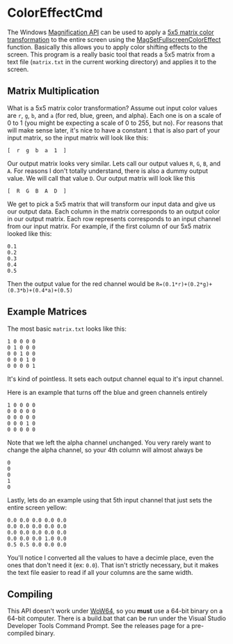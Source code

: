 # ColorEffectCmd

The Windows [Magnification API](https://learn.microsoft.com/en-us/previous-versions/windows/desktop/magapi/magapi-intro#getting-started) can be used to apply a [5x5 matrix color transformation](https://learn.microsoft.com/en-us/windows/win32/gdiplus/-gdiplus-using-a-color-matrix-to-transform-a-single-color-use) to the entire screen using the [MagSetFullscreenColorEffect](https://learn.microsoft.com/en-us/windows/win32/api/magnification/nf-magnification-magsetfullscreencoloreffect) function. Basically this allows you to apply color shifting effects to the screen. This program is a really basic tool that reads a 5x5 matrix from a text file (`matrix.txt` in the current working directory) and applies it to the screen.

## Matrix Multiplication
What is a 5x5 matrix color transformation? Assume out input color values are `r`, `g`, `b`, and `a` (for red, blue, green, and alpha). Each one is on a scale of 0 to 1 (you might be expecting a scale of 0 to 255, but no). For reasons that will make sense later, it's nice to have a constant `1` that is also part of your input matrix, so the input matrix will look like this:
```
[  r  g  b  a  1  ]
```
Our output matrix looks very similar. Lets call our output values `R`, `G`, `B`, and `A`. For reasons I don't totally understand, there is also a dummy output value. We will call that value `D`. Our output matrix will look like this
```
[  R  G  B  A  D  ]
```
We get to pick a 5x5 matrix that will transform our input data and give us our output data. Each column in the matrix corresponds to an output color in our output matrix. Each row represents corresponds to an input channel from our input matrix. For example, if the first column of our 5x5 matrix looked like this:
```
0.1
0.2
0.3
0.4
0.5
```
Then the output value for the red channel would be `R=(0.1*r)+(0.2*g)+(0.3*b)+(0.4*a)+(0.5)`

## Example Matrices
The most basic `matrix.txt` looks like this:
```
1 0 0 0 0
0 1 0 0 0
0 0 1 0 0
0 0 0 1 0
0 0 0 0 1
```
It's kind of pointless. It sets each output channel equal to it's input channel.

Here is an example that turns off the blue and green channels entirely
```
1 0 0 0 0
0 0 0 0 0
0 0 0 0 0
0 0 0 1 0
0 0 0 0 0
```
Note that we left the alpha channel unchanged. You very rarely want to change the alpha channel, so your 4th column will almost always be
```
0
0
0
1
0
```
Lastly, lets do an example using that 5th input channel that just sets the entire screen yellow:
```
0.0 0.0 0.0 0.0 0.0
0.0 0.0 0.0 0.0 0.0
0.0 0.0 0.0 0.0 0.0
0.0 0.0 0.0 1.0 0.0
0.5 0.5 0.0 0.0 0.0
```
You'll notice I converted all the values to have a decimle place, even the ones that don't need it (ex: `0.0`). That isn't strictly necessary, but it makes the text file easier to read if all your columns are the same width.

## Compiling
This API doesn't work under [WoW64](https://en.wikipedia.org/wiki/WoW64), so you **must** use a 64-bit binary on a 64-bit computer. There is a build.bat that can be run under the Visual Studio Developer Tools Command Prompt. See the releases page for a pre-compiled binary.
